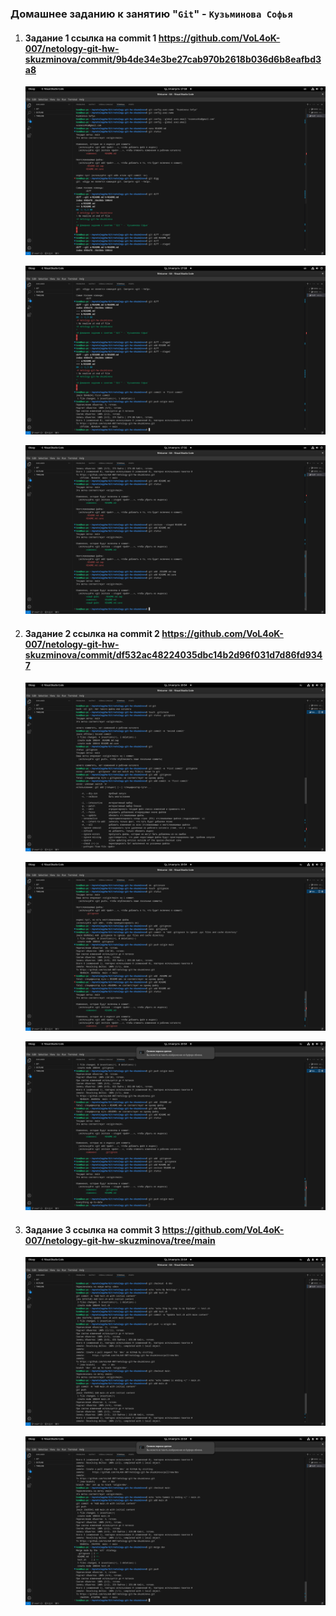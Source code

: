 ### Домашнее заданию к занятию "`Git`" - `Кузьминова Софья`

1. #### Задание 1 ссылка на commit 1 https://github.com/VoL4oK-007/netology-git-hw-skuzminova/commit/9b4de34e3be27cab970b2618b036d6b8eafbd3a8

	![скрин 1 к заданию 1](https://github.com/VoL4oK-007/netology-git-hw-skuzminova/blob/main/images/1.png)

	![скрин 2 к заданию 1](https://github.com/VoL4oK-007/netology-git-hw-skuzminova/blob/main/images/2.png)

	![скрин 3 к заданию 1](https://github.com/VoL4oK-007/netology-git-hw-skuzminova/blob/main/images/3.png)

2. #### Задание 2 ссылка на commit 2 https://github.com/VoL4oK-007/netology-git-hw-skuzminova/commit/df532ac48224035dbc14b2d96f031d7d86fd9347

	![скрин 4 к заданию 2](https://github.com/VoL4oK-007/netology-git-hw-skuzminova/blob/main/images/4.png)

	![скрин 5 к заданию 2](https://github.com/VoL4oK-007/netology-git-hw-skuzminova/blob/main/images/5.png)

	![скрин 6 к заданию 2](https://github.com/VoL4oK-007/netology-git-hw-skuzminova/blob/main/images/6.png)

3. #### Задание 3 ссылка на commit 3 https://github.com/VoL4oK-007/netology-git-hw-skuzminova/tree/main

	![скрин 7 к заданию 3](https://github.com/VoL4oK-007/netology-git-hw-skuzminova/blob/main/images/7.png)

	![скрин 8 к заданию 3](https://github.com/VoL4oK-007/netology-git-hw-skuzminova/blob/main/images/8.png)
